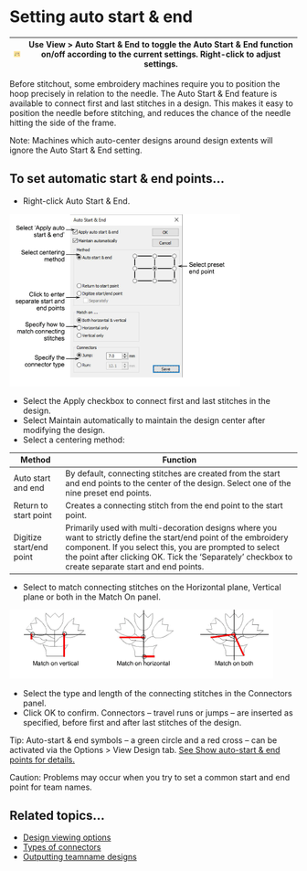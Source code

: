# Setting auto start & end

| ![AutoStartAndEnd.png](assets/AutoStartAndEnd.png) | Use View > Auto Start & End to toggle the Auto Start & End function on/off according to the current settings. Right-click to adjust settings. |
| -------------------------------------------------- | --------------------------------------------------------------------------------------------------------------------------------------------- |

Before stitchout, some embroidery machines require you to position the hoop precisely in relation to the needle. The Auto Start & End feature is available to connect first and last stitches in a design. This makes it easy to position the needle before stitching, and reduces the chance of the needle hitting the side of the frame.

Note: Machines which auto-center designs around design extents will ignore the Auto Start & End setting.

## To set automatic start & end points...

- Right-click Auto Start & End.

![AutoStartEnd.png](assets/AutoStartEnd.png)

- Select the Apply checkbox to connect first and last stitches in the design.
- Select Maintain automatically to maintain the design center after modifying the design.
- Select a centering method:

| Method                   | Function                                                                                                                                                                                                                                                                            |
| ------------------------ | ----------------------------------------------------------------------------------------------------------------------------------------------------------------------------------------------------------------------------------------------------------------------------------- |
| Auto start and end       | By default, connecting stitches are created from the start and end points to the center of the design. Select one of the nine preset end points.                                                                                                                                    |
| Return to start point    | Creates a connecting stitch from the end point to the start point.                                                                                                                                                                                                                  |
| Digitize start/end point | Primarily used with multi-decoration designs where you want to strictly define the start/end point of the embroidery component. If you select this, you are prompted to select the point after clicking OK. Tick the ‘Separately’ checkbox to create separate start and end points. |

- Select to match connecting stitches on the Horizontal plane, Vertical plane or both in the Match On panel.

![hoops00007.png](assets/hoops00007.png)

- Select the type and length of the connecting stitches in the Connectors panel.
- Click OK to confirm. Connectors – travel runs or jumps – are inserted as specified, before first and after last stitches of the design.

Tip: Auto-start & end symbols – a green circle and a red cross – can be activated via the Options > View Design tab. [See Show auto-start & end points for details.](../../Setup/settings/Show_auto-start_end_points)

Caution: Problems may occur when you try to set a common start and end point for team names.

## Related topics...

- [Design viewing options](../../Setup/settings/Design_viewing_options)
- [Types of connectors](../../Quality/connectors/Types_of_connectors)
- [Outputting teamname designs](../../Lettering/lettering_names/Outputting_teamname_designs)
